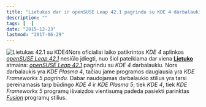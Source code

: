 ```yaml
---
title: "Lietukas dar ir openSUSE Leap 42.1 pagrindu su KDE 4 darbalaukiu"
description: ""
tags: [  ]
date: "2015-12-23"
lastmod: "2017-06-29"
---
```

![Lietukas 42.1 su KDE4](/images/stories/lietukas_42.1.4004.png "Lietukas 42.1 su KDE4")Nors oficialiai laiko patikrintos _KDE 4_ aplinkos [_openSUSE Leap 42.1_](index.php?option=com_content&view=article&id=158:ileista-opensuse-leap-421&catid=2:skelbimai "Išleista openSUSE Leap 42.1") nesiūlo įdiegti, nuo šiol pateikiama dar viena **[Lietuko](http://download.vikis.lt/lietukas/gauti.html)** atmaina: [_openSUSE Leap 42.1_](index.php?option=com_content&view=article&id=161:pastebjimai-apie-opensuse-leap-421&catid=2:skelbimai "Pastebėjimai apie openSUSE Leap 42.1") pagrindu su _KDE 4_ darbalaukiu. Nors darbalaukis yra _KDE Plasma 4_, tačiau jame programos daugiausia yra _KDE Frameworks 5 pagrindu_. Dabar naudojamas darbalaukio stilius yra tarsi pereinamasis tarp būdingo _KDE 4_ ir _KDE Plasma 5_; tiek _KDE 4_, tiek _KDE Frameworks 5_ programų išvaizdos vientisumą padeda pasiekti parinktas [_Fusion_](http://blog.qt.io/blog/2012/10/30/cleaning-up-styles-in-qt5-and-adding-fusion/) programų stilius.
